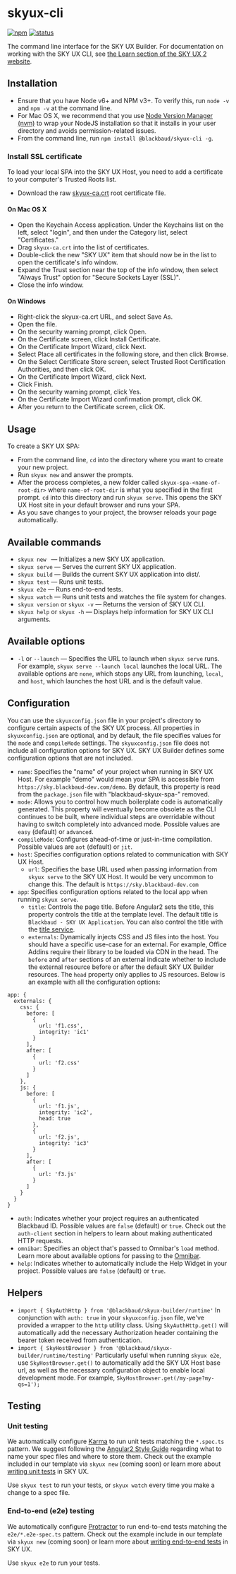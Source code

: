 # skyux-cli

[![npm](https://img.shields.io/npm/v/@blackbaud/skyux-cli.svg)](https://www.npmjs.com/package/@blackbaud/skyux-cli)
[![status](https://travis-ci.org/blackbaud/skyux-cli.svg?branch=master)](https://travis-ci.org/blackbaud/skyux-cli)

The command line interface for the SKY UX Builder. For documentation on working with the SKY UX CLI, see [the Learn section of the SKY UX 2 website](https://developer.blackbaud.com/skyux2/learn). 

## Installation

- Ensure that you have Node v6+ and NPM v3+. To verify this, run `node -v` and `npm -v` at the command line.
- For Mac OS X, we recommend that you use [Node Version Manager (nvm)](https://github.com/creationix/nvm) to wrap your NodeJS installation so that it installs in your user directory and avoids permission-related issues. 
- From the command line, run `npm install @blackbaud/skyux-cli -g`.

### Install SSL certificate
To load your local SPA into the SKY UX Host, you need to add a certificate to your computer's Trusted Roots list.

- Download the raw [skyux-ca.crt](https://raw.githubusercontent.com/blackbaud/skyux-builder/master/ssl/skyux-ca.crt) root certificate file.

#### On Mac OS X

- Open the Keychain Access application. Under the Keychains list on the left, select "login", and then under the Category list, select "Certificates."
- Drag `skyux-ca.crt` into the list of certificates.
- Double-click the new "SKY UX" item that should now be in the list to open the certificate's info window.
- Expand the Trust section near the top of the info window, then select "Always Trust" option for "Secure Sockets Layer (SSL)".
- Close the info window.

#### On Windows

- Right-click the skyux-ca.crt URL, and select Save As.
- Open the file.
- On the security warning prompt, click Open.
- On the Certificate screen, click Install Certificate.
- On the Certificate Import Wizard, click Next.
- Select Place all certificates in the following store, and then click Browse.
- On the Select Certificate Store screen, select Trusted Root Certification Authorities, and then click OK.
- On the Certificate Import Wizard, click Next.
- Click Finish.
- On the security warning prompt, click Yes.
- On the Certificate Import Wizard confirmation prompt, click OK.
- After you return to the Certificate screen, click OK.

## Usage

To create a SKY UX SPA:

- From the command line, `cd` into the directory where you want to create your new project.
- Run `skyux new` and answer the prompts.
- After the process completes, a new folder called `skyux-spa-<name-of-root-dir>` where `name-of-root-dir` is what you specified in the first prompt. `cd` into this directory and run `skyux serve`. This opens the SKY UX Host site in your default browser and runs your SPA.
- As you save changes to your project, the browser reloads your page automatically.

## Available commands

- `skyux new ` &mdash; Initializes a new SKY UX application.
- `skyux serve` &mdash; Serves the current SKY UX application.
- `skyux build` &mdash; Builds the current SKY UX application into dist/.
- `skyux test` &mdash; Runs unit tests.
- `skyux e2e` &mdash; Runs end-to-end tests.
- `skyux watch` &mdash; Runs unit tests and watches the file system for changes.
- `skyux version` or `skyux -v` &mdash; Returns the version of SKY UX CLI.
- `skyux help` or `skyux -h` &mdash; Displays help information for SKY UX CLI arguments.

## Available options

- `-l` or `--launch` &mdash; Specifies the URL to launch when `skyux serve` runs. For example, `skyux serve --launch local` launches the local URL. The available options are `none`, which stops any URL from launching, `local`, and `host`, which launches the host URL and is the default value.

## Configuration

You can use the `skyuxconfig.json` file in your project's directory to configure certain aspects of the SKY UX process. All properties in `skyuxconfig.json` are optional, and by default, the file specifies values for the `mode` and `compileMode` settings. The `skyuxconfig.json` file does not include all configuration options for SKY UX. SKY UX Builder defines some configuration options that are not included.

- `name`: Specifies the "name" of your project when running in SKY UX Host. For example "demo" would mean your SPA is accessible from `https://sky.blackbaud-dev.com/demo`. By default, this property is read from the `package.json` file with "blackbaud-skyux-spa-" removed.
- `mode`: Allows you to control how much boilerplate code is automatically generated. This property will eventually become obsolete as the CLI continues to be built, where individual steps are overridable without having to switch completely into advanced mode. Possible values are `easy` (default) or `advanced`.
- `compileMode`: Configures ahead-of-time or just-in-time compilation. Possible values are `aot` (default) or  `jit`.
- `host`: Specifies configuration options related to communication with SKY UX Host.
  - `url`: Specifies the base URL used when passing information from `skyux serve` to the SKY UX Host. It would be very uncommon to change this. The default is `https://sky.blackbaud-dev.com`
- `app`: Specifies configuration options related to the local app when running `skyux serve`.
  - `title`: Controls the page title. Before Angular2 sets the title, this property controls the title at the template level. The default title is `Blackbaud - SKY UX Application`. You can also control the title with the [title service](https://angular.io/docs/ts/latest/cookbook/set-document-title.html).
  - `externals`: Dynamically injects CSS and JS files into the host. You should have a specific use-case for an external. For example, Office Addins require their library to be loaded via CDN in the head. The `before` and `after` sections of an external indicate whether to include the external resource before or after the default SKY UX Builder resources. The `head` property only applies to JS resources. Below is an example with all the configuration options:
```
app: {
  externals: {
    css: {
      before: [
        {
          url: 'f1.css',
          integrity: 'ic1'
        }
      ],
      after: [
        {
          url: 'f2.css'
        }
      ]
    },
    js: {
      before: [
        {
          url: 'f1.js',
          integrity: 'ic2',
          head: true
        },
        {
          url: 'f2.js',
          integrity: 'ic3'
        }
      ],
      after: [
        {
          url: 'f3.js'
        }
      ]
    }
  }
}
```
- `auth`: Indicates whether your project requires an authenticated Blackbaud ID. Possible values are `false` (default) or `true`. Check out the `auth-client` section in helpers to learn about making authenticated HTTP requests.
- `omnibar`: Specifies an object that's passed to Omnibar's `load` method. Learn more about available options for passing to the [Omnibar](http://authsvc.docs.blackbaudhosting.com/components/omnibar/configuration_options/).
- `help`: Indicates whether to automatically include the Help Widget in your project. Possible values are `false` (default) or `true`.

## Helpers

- `import { SkyAuthHttp } from '@blackbaud/skyux-builder/runtime'` In conjunction with `auth: true` in your `skyuxconfig.json` file, we've provided a wrapper to the `http` utility class.  Using `SkyAuthHttp.get()` will automatically add the necessary Authorization header containing the bearer token received from authentication.
- `import { SkyHostBrowser } from '@blackbaud/skyux-builder/runtime/testing'` Particularly useful when running `skyux e2e`, use `SkyHostBrowser.get()` to automatically add the SKY UX Host base url, as well as the necessary configuration object to enable local development mode.  For example, `SkyHostBrowser.get(/my-page?my-qs=1');`

## Testing

### Unit testing

We automatically configure [Karma](https://karma-runner.github.io) to run unit tests matching the `*.spec.ts` pattern. We suggest following the [Angular2 Style Guide](https://angular.io/styleguide#!#naming) regarding what to name your spec files and where to store them. Check out the example included in our template via `skyux new` (coming soon) or learn more about [writing unit tests](https://angular.io/docs/ts/latest/testing/) in SKY UX.

Use `skyux test` to run your tests, or `skyux watch` every time you make a change to a spec file.

### End-to-end (e2e) testing

We automatically configure [Protractor](http://www.protractortest.org) to run end-to-end tests matching the `e2e/*.e2e-spec.ts` pattern. Check out the example include in our template via `skyux new` (coming soon) or learn more about [writing end-to-end tests](https://angular.io/docs/ts/latest/testing/) in SKY UX.

Use `skyux e2e` to run your tests.
